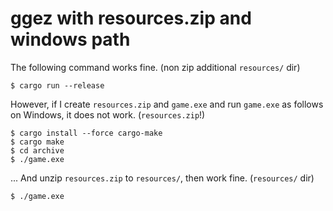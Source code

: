 # ggez with resources.zip and windows path

The following command works fine. (non zip additional `resources/` dir)

```
$ cargo run --release
```

However, if I create `resources.zip` and `game.exe` and run `game.exe` as follows on Windows, it does not work. (`resources.zip`!)

```
$ cargo install --force cargo-make
$ cargo make
$ cd archive
$ ./game.exe
```

... And unzip `resources.zip` to `resources/`, then work fine. (`resources/` dir)

```
$ ./game.exe
```
